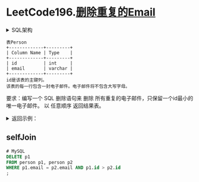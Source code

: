 # LeetCode196.[删除重复的Email](https://leetcode.cn/problems/delete-duplicate-emails/)

<details><summary>SQL架构</summary>

```sql
Create~~ table If Not Exists Salary (id int, name varchar(100), sex char(1), salary int)  
Truncate table Salary  
insert into Salary (id, name, sex, salary) values ('1', 'A', 'm', '2500')  
insert into Salary (id, name, sex, salary) values ('2', 'B', 'f', '1500')  
insert into Salary (id, name, sex, salary) values ('3', 'C', 'm', '5500')  
insert into Salary (id, name, sex, salary) values ('4', 'D', 'f', '500')
```

</details>

```text
表Person
+-------------+---------+
| Column Name | Type    |
+-------------+---------+
| id          | int     |
| email       | varchar |
+-------------+---------+
id是该表的主键列。
该表的每一行包含一封电子邮件。电子邮件将不包含大写字母。
```

要求：编写一个 SQL 删除语句来 删除 所有重复的电子邮件，只保留一个id最小的唯一电子邮件。 以 任意顺序 返回结果表。

<details><summary>返回示例：</summary>

```text
输入:
Person 表:
+----+------------------+
| id | email            |
+----+------------------+
| 1  | john@example.com |
| 2  | bob@example.com  |
| 3  | john@example.com |
+----+------------------+
输出:
+----+------------------+
| id | email            |
+----+------------------+
| 1  | john@example.com |
| 2  | bob@example.com  |
+----+------------------+
```

</details>

## selfJoin
```sql
# MySQL
DELETE p1
FROM person p1, person p2
WHERE p1.email = p2.email AND p1.id > p2.id
;
```
